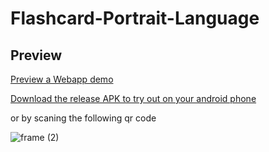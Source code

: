 # Flashcard-Portrait-Language

## Preview

[Preview a Webapp demo](https://flutter-flashcards-portrait-language.codemagic.app/#/) 


[Download the release APK to try out on your android phone](https://install.appcenter.ms/users/momenamiin/apps/flash-cards-app-language/distribution_groups/public) 

or by scaning the following qr code 

![frame (2)](https://user-images.githubusercontent.com/18642838/185813991-5d4f0180-fbe3-4d44-826e-5a5fb997cde7.png)
